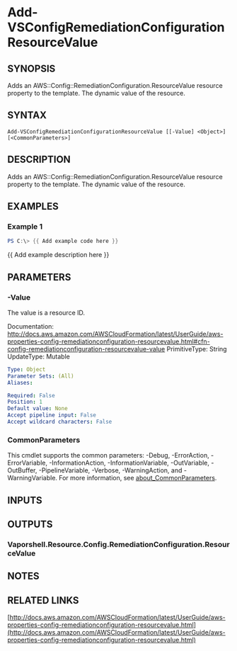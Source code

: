# Add-VSConfigRemediationConfigurationResourceValue

## SYNOPSIS
Adds an AWS::Config::RemediationConfiguration.ResourceValue resource property to the template.
The dynamic value of the resource.

## SYNTAX

```
Add-VSConfigRemediationConfigurationResourceValue [[-Value] <Object>] [<CommonParameters>]
```

## DESCRIPTION
Adds an AWS::Config::RemediationConfiguration.ResourceValue resource property to the template.
The dynamic value of the resource.

## EXAMPLES

### Example 1
```powershell
PS C:\> {{ Add example code here }}
```

{{ Add example description here }}

## PARAMETERS

### -Value
The value is a resource ID.

Documentation: http://docs.aws.amazon.com/AWSCloudFormation/latest/UserGuide/aws-properties-config-remediationconfiguration-resourcevalue.html#cfn-config-remediationconfiguration-resourcevalue-value
PrimitiveType: String
UpdateType: Mutable

```yaml
Type: Object
Parameter Sets: (All)
Aliases:

Required: False
Position: 1
Default value: None
Accept pipeline input: False
Accept wildcard characters: False
```

### CommonParameters
This cmdlet supports the common parameters: -Debug, -ErrorAction, -ErrorVariable, -InformationAction, -InformationVariable, -OutVariable, -OutBuffer, -PipelineVariable, -Verbose, -WarningAction, and -WarningVariable. For more information, see [about_CommonParameters](http://go.microsoft.com/fwlink/?LinkID=113216).

## INPUTS

## OUTPUTS

### Vaporshell.Resource.Config.RemediationConfiguration.ResourceValue
## NOTES

## RELATED LINKS

[http://docs.aws.amazon.com/AWSCloudFormation/latest/UserGuide/aws-properties-config-remediationconfiguration-resourcevalue.html](http://docs.aws.amazon.com/AWSCloudFormation/latest/UserGuide/aws-properties-config-remediationconfiguration-resourcevalue.html)

